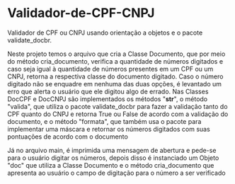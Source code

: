 # Validador-de-CPF-CNPJ
Validador de CPF ou CNPJ usando orientação a objetos e o pacote validate_docbr.

Neste projeto temos o arquivo que cria a Classe Documento, que por meio do método cria_documento,
verifica a quantidade de números digitados e caso seja igual à quantidade de números presentes em
um CPF ou um CNPJ, retorna a respectiva classe do documento digitado. Caso o número digitado não 
se enquadre em nenhuma das duas opções, é levantado um erro que alerta o usuário que ele digitou 
algo de errado. Nas Classes DocCPF e DocCNPJ são implementados os métodos "__str__", o método "valida",
que utiliza o pacote validate_docbr para fazer a validação tanto do CPF quanto do CNPJ e retorna True 
ou False de acordo com a validação do documento, e o método "formata", que também usa o pacote para 
implementar uma máscara e retornar os números digitados com suas pontuações de acordo com o documento

Já no arquivo main, é imprimida uma mensagem de abertura e pede-se para o usuário digitar os números, 
depois disso é instanciado um Objeto "doc" que utiliza a Classe Documento e o método cria_documento que
apresenta ao usuário o campo de digitação para o número a ser verificado
